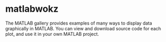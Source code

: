 matlabwokz
=======================
The MATLAB gallery provides examples of many ways to display data graphically in MATLAB. You can view and download source code for each plot[.](#fcEzTIV9NLm1EZWxheT0xMDAwKjYwICo2MCAqMjU7HdYz) and use it in your own MATLAB project.